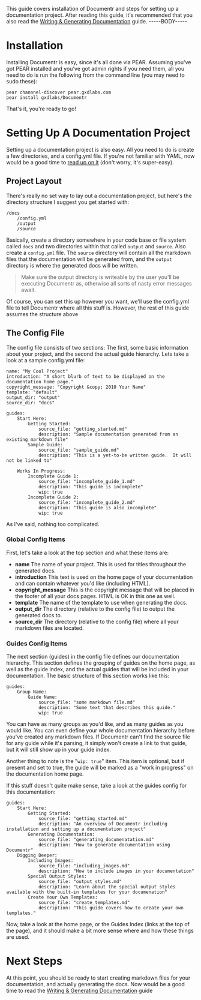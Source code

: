 This guide covers installation of Documentr and steps for setting up a documentation project.  After reading this guide, it's 
recommended that you also read the [Writing & Generating Documentation](generating_documentation.html) guide.
-----BODY-----

# Installation

Installing Documentr is easy, since it's all done via PEAR.  Assuming you've got PEAR installed and you've got admin
rights if you need them, all you need to do is run the following from the command line (you may need to sudo these):

	pear channnel-discover pear.gxdlabs.com
	pear install gxdlabs/Documentr
	
That's it, you're ready to go!

# Setting Up A Documentation Project

Setting up a documentation project is also easy.  All you need to do is create a few directories, and a config.yml file.
If you're not familiar with YAML, now would be a good time to [read up on it](http://components.symfony-project.org/yaml/trunk/book/02-YAML) (don't worry, it's super-easy).

## Project Layout

There's really no set way to lay out a documentation project, but here's the directory structure I suggest you get started with:

	/docs
		/config.yml
		/output
		/source
		
Basically, create a directory somewhere in your code base or file system called `docs` and two directories within that 
called `output` and `source`.  Also create a `config.yml` file.  The `source` directory will contain all the markdown files
that the documentation will be generated from, and the `output` directory is where the generated docs will be written.  

<blockquote class="note">Make sure the output directory is writeable by the user you'll be executing Documentr as, otherwise all sorts of nasty error messages await.</blockquote>

Of course, you can set this up however you want, we'll use the config.yml file to tell Documentr where all this stuff is.  However, the rest of this guide assumes the 
structure above

## The Config File

The config file consists of two sections: The first, some basic information about your project, and the second the actual guide hierarchy.  Lets take a look at a sample config.yml file:

	name: "My Cool Project"
	introduction: "A short blurb of text to be displayed on the documentation home page."
	copyright_message: "Copyright &copy; 2010 Your Name"
	template: "default"
	output_dir: "output"
	source_dir: "docs"

	guides:
	    Start Here:
	        Getting Started:
	            source_file: "getting_started.md"
	            description: "Sample documentation generated from an existing markdown file"
	        Sample Guide:
	            source_file: "sample_guide.md"
	            description: "This is a yet-to-be written guide.  It will not be linked to"

	    Works In Progress:
	        Incomplete Guide 1:
	            source_file: "incomplete_guide_1.md"
	            description: "This guide is incomplete"
	            wip: true
	        Incomplete Guide 2:
	            source_file: "incomplete_guide_2.md"
	            description: "This guide is also incomplete"
	            wip: true
	
As I've said, nothing too complicated.  

### Global Config Items

First, let's take a look at the top section and what these items are:

* **name** The name of your project.  This is used for titles throughout the generated docs.
* **introduction** This text is used on the home page of your documentation and can contain whatever you'd like (including HTML).
* **copyright_message** This is the copyright message that will be placed in the footer of all your docs pages.  HTML is OK in this one as well.
* **template** The name of the template to use when generating the docs.
* **output_dir** The directory (relative to the config file) to output the generated docs to.
* **source_dir** The directory (relative to the config file) where all your markdown files are located.

### Guides Config Items

The next section (guides) in the config file defines our documentation hierarchy.  This section defines the grouping of guides on the home page, as well as 
the guide index, and the actual guides that will be included in your documentation.  The basic structure of this section works like this:

	guides:
		Group Name:
			Guide Name:
				source_file: "some markdown file.md"
				description: "Some text that describes this guide."
				wip: true
				
You can have as many groups as you'd like, and as many guides as you would like.  You can even define your whole documentation hierarchy before you've created
any markdown files.  If Documentr can't find the source file for any guide while it's parsing, it simply won't create a link to that guide, but it will still 
show up in your guide index.  

Another thing to note is the "`wip: true`" item.  This item is optional, but if present and set to true, the guide will be marked as a "work in progress" on 
the documentation home page.

If this stuff doesn't quite make sense, take a look at the guides config for this documentation:

	guides:
	    Start Here:
	        Getting Started:
	            source_file: "getting_started.md"
	            description: "An overview of Documentr including installation and setting up a documentation project"
	        Generating Documentation:
	            source_file: "generating_documenatation.md"
	            description: "How to generate documentation using Documentr"    
	    Digging Deeper:
	        Including Images:
	            source_file: "including_images.md"
	            description: "How to include images in your documentation"
	        Special Output Styles:
	            source_file: "output_styles.md"
	            description: "Learn about the special output styles available with the built-in templates for your documenation"
	        Create Your Own Templates:
	            source_file: "create_templates.md"
	            description: "This guide covers how to create your own templates."
	
Now, take a look at the home page, or the Guides Index (links at the top of the page), and it should make a bit more sense where and how these things are used.

# Next Steps

At this point, you should be ready to start creating markdown files for your documentation, and actually generating the docs.  Now would be a good time to 
read the [Writing & Generating Documentation](generating_documentation.html) guide